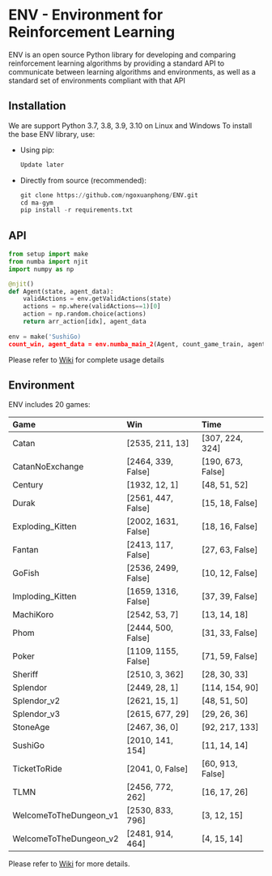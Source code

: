 # ENV - Environment for Reinforcement Learning
ENV is an open source Python library for developing and comparing reinforcement learning algorithms by providing a standard API to communicate between learning algorithms and environments, as well as a standard set of environments compliant with that API
##  Installation
We are support Python 3.7, 3.8, 3.9, 3.10 on Linux and Windows
To install the base ENV library, use:
- Using pip:
    ```python
    Update later
    ```

- Directly from source (recommended):
    ```python
    git clone https://github.com/ngoxuanphong/ENV.git
    cd ma-gym
    pip install -r requirements.txt
    ```

##  API
```python
from setup import make
from numba import njit
import numpy as np

@njit()
def Agent(state, agent_data):
    validActions = env.getValidActions(state)
    actions = np.where(validActions==1)[0]
    action = np.random.choice(actions)
    return arr_action[idx], agent_data
    
env = make('SushiGo)
count_win, agent_data = env.numba_main_2(Agent, count_game_train, agent_data, level)
```

Please refer to [Wiki](https://github.com/ngoxuanphong/ENV/wiki/Using) for complete usage details

##  Environment
ENV includes 20 games:

|Game|Win|Time|
|:-----------|:-----------|:-----------|
|Catan     |[2535, 211, 13]      |[307, 224, 324]|
|CatanNoExchange     |[2464, 339, False]      |[190, 673, False]|
|Century     |[1932, 12, 1]      |[48, 51, 52]|
|Durak     |[2561, 447, False]      |[15, 18, False]|
|Exploding_Kitten     |[2002, 1631, False]      |[18, 16, False]|
|Fantan     |[2413, 117, False]      |[27, 63, False]|
|GoFish     |[2536, 2499, False]      |[10, 12, False]|
|Imploding_Kitten     |[1659, 1316, False]      |[37, 39, False]|
|MachiKoro     |[2542, 53, 7]      |[13, 14, 18]|
|Phom     |[2444, 500, False]      |[31, 33, False]|
|Poker     |[1109, 1155, False]      |[71, 59, False]|
|Sheriff     |[2510, 3, 362]      |[28, 30, 33]|
|Splendor     |[2449, 28, 1]      |[114, 154, 90]|
|Splendor_v2     |[2621, 15, 1]      |[48, 51, 50]|
|Splendor_v3     |[2615, 677, 29]      |[29, 26, 36]|
|StoneAge     |[2467, 36, 0]      |[92, 217, 133]|
|SushiGo     |[2010, 141, 154]      |[11, 14, 14]|
|TicketToRide     |[2041, 0, False]      |[60, 913, False]|
|TLMN     |[2456, 772, 262]      |[16, 17, 26]|
|WelcomeToTheDungeon_v1     |[2530, 833, 796]      |[3, 12, 15]|
|WelcomeToTheDungeon_v2     |[2481, 914, 464]      |[4, 15, 14]|

Please refer to [Wiki](https://github.com/ngoxuanphong/ENV/wiki/Environments) for more details.
